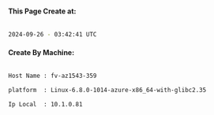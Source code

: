 
   
#### This Page Create at:

```bash

2024-09-26 - 03:42:41 UTC

```

#### Create By Machine:

```bash

Host Name : fv-az1543-359

platform  : Linux-6.8.0-1014-azure-x86_64-with-glibc2.35

Ip Local  : 10.1.0.81

```


